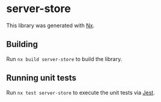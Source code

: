 # server-store

This library was generated with [Nx](https://nx.dev).

## Building

Run `nx build server-store` to build the library.

## Running unit tests

Run `nx test server-store` to execute the unit tests via [Jest](https://jestjs.io).
